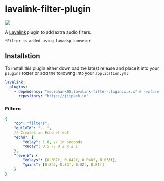 # lavalink-filter-plugin
[![](https://jitpack.io/v/me.rohank05/lavalink-filter-plugin.svg)](https://jitpack.io/#me.rohank05/lavalink-filter-plugin)


A [Lavalink](https://github.com/freyacodes/Lavalink) plugin to add extra audio filters.

`*Filter is added using lavadsp conveter`


## Installation

To install this plugin either download the latest release and place it into your `plugins` folder or add the following into your `application.yml`

```yaml
lavalink:
  plugins:
    - dependency: "me.rohank05:lavalink-filter-plugin:x.x.x" # replace x.x.x with the latest release tag!
      repository: "https://jitpack.io"
```

### Filters
```yaml
{
    "op": "filters",
    "guildId": "...",
    // Creates an Echo effect
    "echo": {
        "delay": 1.0, // in seconds
        "decay": 0.5 // 0 ≤ x ≤ 1
    },
    "reverb": {
        "delays": [0.037f, 0.042f, 0.048f, 0.053f],
        "gains": [0.84f, 0.83f, 0.82f, 0.81f]
    }
}
```